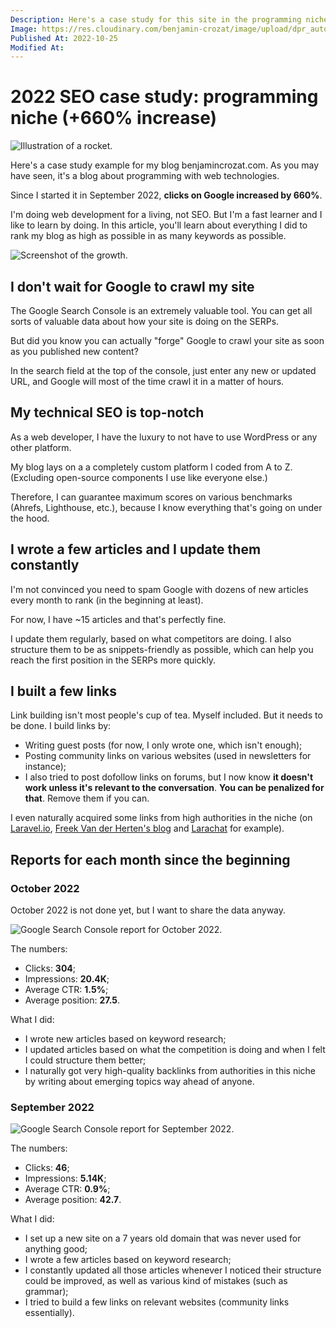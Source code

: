 ```yaml
---
Description: Here's a case study for this site in the programming niche, where I share everything I did to increase clicks by 660% since the beginning.
Image: https://res.cloudinary.com/benjamin-crozat/image/upload/dpr_auto,f_auto,q_auto,w_auto/v1666719094/benjamincrozat.com/rocket_xv9mlh.png
Published At: 2022-10-25
Modified At:
---
```


# 2022 SEO case study: programming niche (+660% increase)

![Illustration of a rocket.](https://res.cloudinary.com/benjamin-crozat/image/upload/dpr_auto,f_auto,q_auto,w_auto/v1666719094/benjamincrozat.com/rocket_xv9mlh.png)

Here's a case study example for my blog benjamincrozat.com. As you may have seen, it's a blog about programming with web technologies.

Since I started it in September 2022, **clicks on Google increased by 660%**.

I'm doing web development for a living, not SEO. But I'm a fast learner and I like to learn by doing. In this article, you'll learn about everything I did to rank my blog as high as possible in as many keywords as possible.

![Screenshot of the growth.](https://res.cloudinary.com/benjamin-crozat/image/upload/dpr_auto,f_auto,q_auto,w_auto/v1666719321/benjamincrozat.com/Screenshot_2022-10-25_at_19.35.05_yn8slo.png)

## I don't wait for Google to crawl my site

The Google Search Console is an extremely valuable tool. You can get all sorts of valuable data about how your site is doing on the SERPs.

But did you know you can actually "forge" Google to crawl your site as soon as you published new content?

In the search field at the top of the console, just enter any new or updated URL, and Google will most of the time crawl it in a matter of hours. 

## My technical SEO is top-notch

As a web developer, I have the luxury to not have to use WordPress or any other platform.

My blog lays on a a completely custom platform I coded from A to Z. (Excluding open-source components I use like everyone else.)

Therefore, I can guarantee maximum scores on various benchmarks (Ahrefs, Lighthouse, etc.), because I know everything that's going on under the hood.

## I wrote a few articles and I update them constantly

I'm not convinced you need to spam Google with dozens of new articles every month to rank (in the beginning at least).

For now, I have ~15 articles and that's perfectly fine.

I update them regularly, based on what competitors are doing. I also structure them to be as snippets-friendly as possible, which can help you reach the first position in the SERPs more quickly.

## I built a few links

Link building isn't most people's cup of tea. Myself included. But it needs to be done. I build links by:
- Writing guest posts (for now, I only wrote one, which isn't enough);
- Posting community links on various websites (used in newsletters for instance);
- I also tried to post dofollow links on forums, but I now know **it doesn't work unless it's relevant to the conversation**. **You can be penalized for that**. Remove them if you can.

I even naturally acquired some links from high authorities in the niche (on [Laravel.io](https://laravel.io), [Freek Van der Herten's blog](https://freek.dev) and [Larachat](https://larachat.co) for example).

## Reports for each month since the beginning

### October 2022

October 2022 is not done yet, but I want to share the data anyway.

![Google Search Console report for October 2022.](https://res.cloudinary.com/benjamin-crozat/image/upload/dpr_auto,f_auto,q_auto,w_auto/v1666716303/benjamincrozat.com/Screenshot_2022-10-25_at_18.44.27_ome49t.png)

The numbers:

- Clicks: **304**;
- Impressions: **20.4K**;
- Average CTR: **1.5%**;
- Average position: **27.5**.

What I did:

- I wrote new articles based on keyword research;
- I updated articles based on what the competition is doing and when I felt I could structure them better;
- I naturally got very high-quality backlinks from authorities in this niche by writing about emerging topics way ahead of anyone.

### September 2022

![Google Search Console report for September 2022.](https://res.cloudinary.com/benjamin-crozat/image/upload/dpr_auto,f_auto,q_auto,w_auto/v1666695809/benjamincrozat.com/Screenshot_2022-10-25_at_12.46.24_ofbwjb.png)

The numbers:

- Clicks: **46**;
- Impressions: **5.14K**;
- Average CTR: **0.9%**;
- Average position: **42.7**.

What I did:

- I set up a new site on a 7 years old domain that was never used for anything good;
- I wrote a few articles based on keyword research;
- I constantly updated all those articles whenever I noticed their structure could be improved, as well as various kind of mistakes (such as grammar);
- I tried to build a few links on relevant websites (community links essentially).
